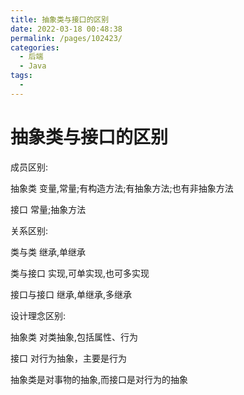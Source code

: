 ```yaml
---
title: 抽象类与接口的区别
date: 2022-03-18 00:48:38
permalink: /pages/102423/
categories:
  - 后端
  - Java
tags:
  - 
---
```

# 抽象类与接口的区别

成员区别:

抽象类   变量,常量;有构造方法;有抽象方法;也有非抽象方法

接口 常量;抽象方法



关系区别:

类与类   继承,单继承

类与接口 实现,可单实现,也可多实现

接口与接口 继承,单继承,多继承



设计理念区别:

抽象类  对类抽象,包括属性、行为

接口 对行为抽象，主要是行为



抽象类是对事物的抽象,而接口是对行为的抽象







